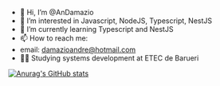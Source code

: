 - 👋 Hi, I’m @AnDamazio
- 👀 I’m interested in Javascript, NodeJS, Typescript, NestJS
- 🌱 I’m currently learning Typescript and NestJS
- 📫 How to reach me: 
- email: damazioandre@hotmail.com
- 🐱‍👤 Studying systems development at ETEC de Barueri

[![Anurag's GitHub stats](https://github-readme-stats.vercel.app/api?username=anuraghazra)](https://github.com/AnDamazio/github-readme-stats)

<!---
AnDamazio/AnDamazio is a ✨ special ✨ repository because its `README.md` (this file) appears on your GitHub profile.
You can click the Preview link to take a look at your changes.
--->
